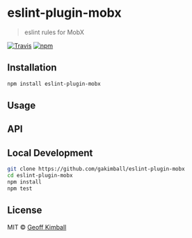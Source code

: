 # eslint-plugin-mobx

> eslint rules for MobX

[![Travis](https://img.shields.io/travis/gakimball/eslint-plugin-mobx.svg?maxAge=2592000)](https://travis-ci.org/gakimball/eslint-plugin-mobx) [![npm](https://img.shields.io/npm/v/eslint-plugin-mobx.svg?maxAge=2592000)](https://www.npmjs.com/package/eslint-plugin-mobx)

## Installation

```bash
npm install eslint-plugin-mobx
```

## Usage

## API

## Local Development

```bash
git clone https://github.com/gakimball/eslint-plugin-mobx
cd eslint-plugin-mobx
npm install
npm test
```

## License

MIT &copy; [Geoff Kimball](http://geoffkimball.com)
